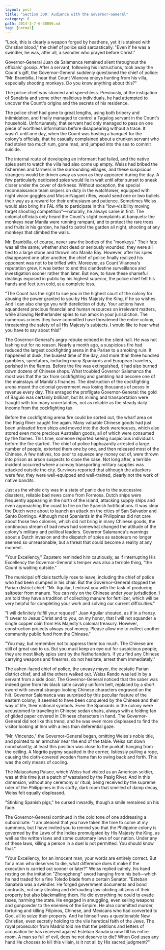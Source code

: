 ```yaml
---
layout: post
title: "Section 300: Audience with the Governor-General"
category: 6
path: 2014-2-7-6-30000.md
tag: [normal]
---
```


"Look, this is clearly a weapon forged by heathens, yet it is stained with Christian blood," the chief of police said sarcastically. "Even if he was a swindler, he was, after all, a swindler who prayed before Christ."

Governor-General Juan de Salamanca remained silent throughout the officials' gossip. After a servant, following his instructions, took away the Count's gift, the Governor-General suddenly questioned the chief of police: "Mr. Brambilla, I hear that Count Vilanova enjoys hunting from his villa, especially shooting monkeys. Do you know anything about this?"

The police chief was stunned and speechless. Previously, at the instigation of Sanabria and some other malicious individuals, he had attempted to uncover the Count's origins and the secrets of his residence.

The police chief had gone to great lengths, using both bribery and intimidation, and finally managed to control a Tagalog servant in the Count's household. Unfortunately, that servant had only managed to pass on one piece of worthless information before disappearing without a trace. It wasn't until one day, when the Count was hosting a banquet for the colony's officials, that he casually complained about a drunken servant who had stolen too much rum, gone mad, and jumped into the sea to commit suicide.

The internal route of developing an informant had failed, and the native spies sent to watch the villa had also come up empty. Weiss had bribed the fishermen and farmers in the surrounding villages, and these suspicious strangers would be driven away as soon as they appeared during the day. A few particularly dedicated spies would lie in wait until after sunset to sneak closer under the cover of darkness. Without exception, the special reconnaissance team snipers on duty in the watchtower, equipped with night vision goggles and Mosin-Nagant rifles, would send one or two bullets their way as a reward for their enthusiasm and patience. Sometimes Weiss would also bring his FAL rifle to participate in this "low-visibility moving target shooting competition"—naturally, he always came in first. The colonial officials only heard the Count's slight complaints at banquets: the monkeys near Manila were running rampant, and to protect the rare trees and fruits in his garden, he had to patrol the garden all night, shooting at any monkeys that climbed the walls.

Mr. Brambilla, of course, never saw the bodies of the "monkeys." Their fate was all the same; whether shot dead or seriously wounded, they were all tied to a large stone and thrown into Manila Bay. However, after his spies disappeared one after another, the chief of police finally realized his opponent was not to be trifled with. Moreover, as Count Vilanova's reputation grew, it was better to end this clandestine surveillance and investigation sooner rather than later. But now, to have these shameful dealings exposed in public by his highest superior, the police chief felt his hands and feet turn cold, at a complete loss.

"The Count has the right to sue you in the highest court of the colony for abusing the power granted to you by His Majesty the King, if he so wishes. And I can also charge you with dereliction of duty. Your actions have squandered precious financial and human resources on irrelevant matters, while allowing Netherlander spies to run amok in your jurisdiction. The numerous crimes they have committed have threatened the entire colony, threatening the safety of all His Majesty's subjects. I would like to hear what you have to say about this!"

The Governor-General's angry rebuke echoed in the silent hall. He was not lashing out for no reason. Nearly a month ago, a suspicious fire had reduced the largest cockfighting arena in the Parian to a smoking ruin. It happened at dusk, the busiest time of the day, and more than three hundred gamblers, spectators, including many Spaniards and European travelers, perished in the flames. Before the fire was extinguished, it had also burned down dozens of Chinese shops. What troubled Governor Salamanca the most was that the tax from cockfighting and gambling had become one of the mainstays of Manila's finances. The destruction of the cockfighting arena meant the colonial government was losing thousands of pesos in revenue every day. This enraged the profligate Governor-General: the gold of Baguio was certainly brilliant, but its mining and transportation were fraught with too many uncertainties, not as reliable as the steady daily income from the cockfighting tax.

Before the cockfighting arena fire could be sorted out, the wharf area on the Pasig River caught fire again. Many valuable Chinese goods had just been unloaded from ships and moved into the dock warehouses, which also stored even more precious Australian goods, all of which were consumed by the flames. This time, someone reported seeing suspicious individuals before the fire started. The chief of police haphazardly arrested a large number of people, extorted them one by one, and then released most of the Chinese. A few natives, too poor to squeeze any money out of, were thrown into prison as arson suspects to close the case. Not long after, a terrible incident occurred where a convoy transporting military supplies was attacked outside the city. Survivors reported that although the attackers were few, they were well-equipped and well-trained, clearly not the work of native bandits.

Just as the whole city was in a state of panic due to the successive disasters, reliable bad news came from Formosa. Dutch ships were frequently appearing in the north of the island, attacking supply ships and even approaching the coast to fire on the Spanish fortifications. It was clear the Dutch were about to launch an attack on the cities of San Salvador and Santo Domingo. Although most Spaniards in the Philippines did not care about those two colonies, which did not bring in many Chinese goods, the continuous stream of bad news had somewhat changed the attitude of the colony's military and political leaders. Governor Salamanca's warnings about a Dutch invasion and the dispatch of spies as saboteurs no longer seemed so unreasonable, but a threat that could become a reality at any moment.

"Your Excellency," Zapatero reminded him cautiously, as if interrupting His Excellency the Governor-General's temper was also a terrible thing, "the Count is waiting outside."

The municipal officials tactfully rose to leave, including the chief of police who had been slumped in his chair. But the Governor-General stopped the Parian district chief: "Mr. Aguilar, I entrust you with the task of producing saltpeter from manure. You can rely on the Chinese under your jurisdiction. I am told they have a tradition of collecting manure for fertilizer, which will be very helpful for completing your work and solving our current difficulties."

"I will definitely fulfill your request!" Juan Aguilar shouted, as if in a frenzy. "I swear to Jesus Christ and to you, on my honor, that I will not squander a single copper coin from His Majesty's colonial treasury. However, construction projects always cost money. Please allow me to collect another community public fund from the Chinese."

"You may, but remember not to oppress them too much. The Chinese are still of great use to us. But you must keep an eye out for suspicious people; they are most likely spies sent by the Netherlanders. If you find any Chinese carrying weapons and firearms, do not hesitate, arrest them immediately."

The ashen-faced chief of police, the uneasy mayor, the ecstatic Parian district chief, and all the others walked out. Weiss Rando was led in by a servant from a side door. The Governor-General noticed that the saber was indeed gone from his black satin cavalry uniform belt, replaced by a short sword with several strange-looking Chinese characters engraved on the hilt. Governor Salamanca was surprised by this peculiar feature of the eastern colony; it seemed to have been conquered by the Chinese and their way of life, their national symbols. Even the Spaniards in the colony were accustomed to traveling in Chinese sedan chairs, always with a folding fan of gilded paper covered in Chinese characters in hand. The Governor-General did not like this trend, and he was even more displeased to find the visitor looking at him with a less than deferential gaze.

"Mr. Vincenzo," the Governor-General began, omitting Weiss's noble title, and pointed to an armchair near the end of the table. Weiss sat down nonchalantly; at least this position was close to the punkah hanging from the ceiling. A Negrito pygmy squatted in the corner, listlessly pulling a rope, causing the cloth-covered wooden frame fan to swing back and forth. This was the only means of cooling.

The Malacañang Palace, which Weiss had visited as an American soldier, was at this time just a patch of wasteland by the Pasig River. And in this dimension, without any ceremony or ritual, being received by the supreme ruler of the Philippines in this stuffy, dark room that smelled of damp decay, Weiss felt equally displeased.

"Stinking Spanish pigs," he cursed inwardly, though a smile remained on his face.

The Governor-General continued in the cold tone of one addressing a subordinate: "I am pleased that you have taken the time to come at my summons, but I have invited you to remind you that the Philippine colony is governed by the Laws of the Indies promulgated by His Majesty the King, as well as the written laws and some customary laws of our nation. Under any of these laws, killing a person in a duel is not permitted. You should know that."

"Your Excellency, for an innocent man, your words are entirely correct. But for a man who deserves to die, what difference does it make if the execution is carried out sooner or later?" Weiss replied calmly, his hand resting on the imitation "Zhongzheng" sword hanging from his belt—which he had traded for a fine Toledo blade from a certain Senator. "Esteban Sanabria was a swindler. He forged government documents and bond contracts, not only stealing and defrauding law-abiding citizens of their property but also blackmailing them. He did everything he could to evade taxes, harming the state. He engaged in smuggling, even selling weapons and gunpowder to the enemies of the Empire. He also committed murder, torturing and killing Filipinos, Chinese, and Mexicans who had converted to God, all to seize their property. And he himself was a questionable New Christian, even secretly holding to the vile heretical faith of the Jews. The royal prosecutor from Madrid told me that the petitions and letters of accusation he has received against Esteban Sanabria now fill his entire room. A man so full of evil, does he not deserve to die? When God uses any hand He chooses to kill this villain, is it not all by His sacred judgment?"